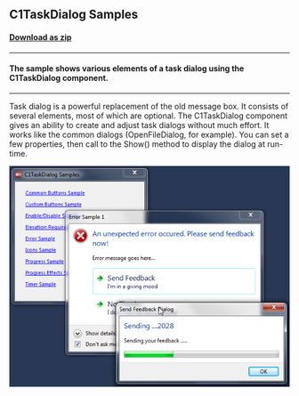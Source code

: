 ## C1TaskDialog Samples
#### [Download as zip](https://grapecity.github.io/DownGit/#/home?url=https://github.com/GrapeCity/ComponentOne-WinForms-Samples/tree/master/NetFramework\Win7Pack\VB\TaskDialogDemo)
____
#### The sample shows various elements of a task dialog using the C1TaskDialog component.
____
Task dialog is a powerful replacement of the old message box. It consists of several elements, most of which are optional.
The C1TaskDialog component gives an ability to create and adjust task dialogs without much effort.
It works like the common dialogs (OpenFileDialog, for example).
You can set a few properties, then call to the Show() method to display the dialog at run-time.

![screenshot](screenshot.PNG)
